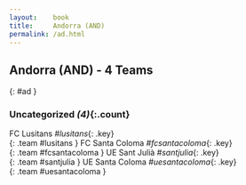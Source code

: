 ```yaml
---
layout:    book
title:     Andorra (AND)
permalink: /ad.html
---
```


## Andorra (AND) - 4 Teams
{: #ad }





### Uncategorized _(4)_{:.count}

FC Lusitans  _#lusitans_{: .key} <br>
{: .team #lusitans }
FC Santa Coloma  _#fcsantacoloma_{: .key} <br>
{: .team #fcsantacoloma }
UE Sant Julià  _#santjulia_{: .key} <br>
{: .team #santjulia }
UE Santa Coloma  _#uesantacoloma_{: .key} <br>
{: .team #uesantacoloma }


 
